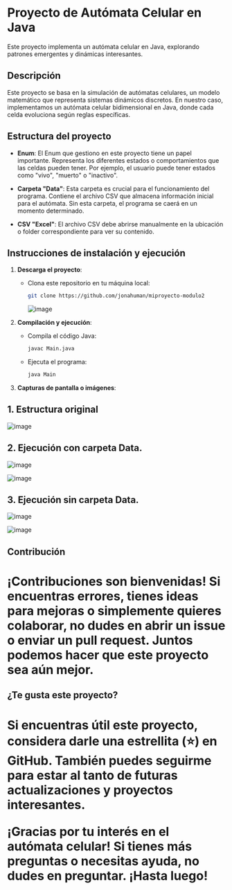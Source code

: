 # Proyecto de Autómata Celular en Java

Este proyecto implementa un autómata celular en Java, explorando patrones emergentes y dinámicas interesantes.

## Descripción

Este proyecto se basa en la simulación de autómatas celulares, un modelo matemático que representa sistemas dinámicos discretos. En nuestro caso, implementamos un autómata celular bidimensional en Java, donde cada celda evoluciona según reglas específicas.

## Estructura del proyecto

- **Enum**: El Enum que gestiono en este proyecto tiene un papel importante. Representa los diferentes estados o comportamientos que las celdas pueden tener. Por ejemplo, el usuario puede tener estados como "vivo", "muerto" o "inactivo".

- **Carpeta "Data"**: Esta carpeta es crucial para el funcionamiento del programa. Contiene el archivo CSV que almacena información inicial para el autómata. Sin esta carpeta, el programa se caerá en un momento determinado.

- **CSV "Excel"**: El archivo CSV debe abrirse manualmente en la ubicación o folder correspondiente para ver su contenido.

## Instrucciones de instalación y ejecución

1. **Descarga el proyecto**:
   - Clona este repositorio en tu máquina local:

     ```bash
     git clone https://github.com/jonahuman/miproyecto-modulo2
     ```
     ![image](https://github.com/user-attachments/assets/ac2746b6-9205-427d-b295-af118783c664)


2. **Compilación y ejecución**:
   - Compila el código Java:

     ```bash
     javac Main.java
     ```

   - Ejecuta el programa:

     ```bash
     java Main
     ```

3. **Capturas de pantalla o imágenes**:

## 1. Estructura original

![image](https://github.com/user-attachments/assets/b3afa0be-f3eb-4123-8832-a9d4674b62d5)

## 2. Ejecución con carpeta Data.

![image](https://github.com/user-attachments/assets/9062dc9f-877d-419d-9e60-50a713eb601d)

![image](https://github.com/user-attachments/assets/f2abc4e7-404a-405c-8c29-d03ae05d0f9d)

## 3. Ejecución sin carpeta Data.

![image](https://github.com/user-attachments/assets/6182e09c-2170-4ee3-864a-fd8aea5986f7)

![image](https://github.com/user-attachments/assets/3bb446b0-72d7-4f2d-91fb-7024162b6591)


## Contribución

<h1>¡Contribuciones son bienvenidas! Si encuentras errores, tienes ideas para mejoras o simplemente quieres colaborar, no dudes en abrir un issue o enviar un pull request. Juntos podemos hacer que este proyecto sea aún mejor.</h1>

## ¿Te gusta este proyecto?

<h1> Si encuentras útil este proyecto, considera darle una estrellita (⭐️) en GitHub. También puedes seguirme para estar al tanto de futuras actualizaciones y proyectos interesantes.

¡Gracias por tu interés en el autómata celular! Si tienes más preguntas o necesitas ayuda, no dudes en preguntar. ¡Hasta luego! </h1>
